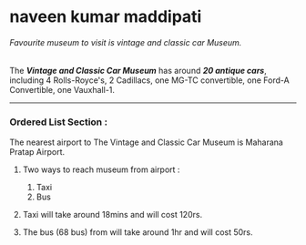 # naveen kumar maddipati
###### Favourite museum to visit is vintage and classic car Museum. 

The ***Vintage and Classic Car Museum*** has around ***20 antique cars***, including 4 Rolls-Royce's, 2 Cadillacs, one MG-TC convertible, one Ford-A Convertible, one Vauxhall-1.

***

### Ordered List Section :

The nearest airport to The Vintage and Classic Car Museum is Maharana Pratap Airport.

1. Two ways to reach museum from airport :
    1. Taxi
    2. Bus

2. Taxi will take around 18mins and will cost 120rs.
3. The bus (68 bus) from will take around 1hr and will cost 50rs.
